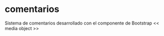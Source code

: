 # comentarios
Sistema de comentarios desarrollado con el componente de Bootstrap &lt;&lt; media object >>

